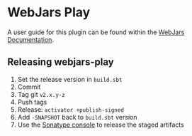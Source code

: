 WebJars Play
============

A user guide for this plugin can be found within the [WebJars Documentation](http://www.webjars.org/documentation).


Releasing webjars-play
----------------------

1. Set the release version in `build.sbt`
2. Commit
3. Tag git `v2.x.y-z`
4. Push tags
5. Release: `activator +publish-signed`
6. Add `-SNAPSHOT` back to `build.sbt` version
7. Use the [Sonatype console](https://oss.sonatype.org/index.html#stagingRepositories) to release the staged artifacts
